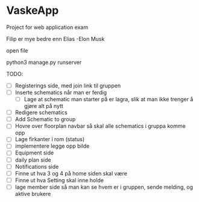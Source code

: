 # VaskeApp

Project for web application exam

Filip er mye bedre enn Elias -Elon Musk

open file

python3 manage.py runserver


TODO:

* [ ] Registerings side, med join link til gruppen
* [ ] Inserte schematics når man er ferdig
  * [ ] Lage at schematic man starter på er lagra, slik at man ikke trenger å gjøre alt på nytt
* [ ] Redigere schematics
* [ ] Add Schematic to group
* [ ] Hovre over floorplan navbar så skal alle schematics i gruppa komme opp
* [ ] Lage firkanter i rom (status)
* [ ] implementere legge opp bilde
* [ ] Equipment side
* [ ] daily plan side
* [ ] Notifications side
* [ ] Finne ut hva 3 og 4 på home siden skal være
* [ ] Finne ut hva Setting skal inne holde
* [ ] lage member side så man kan se hvem er i gruppen, sende melding, og aktive brukere
